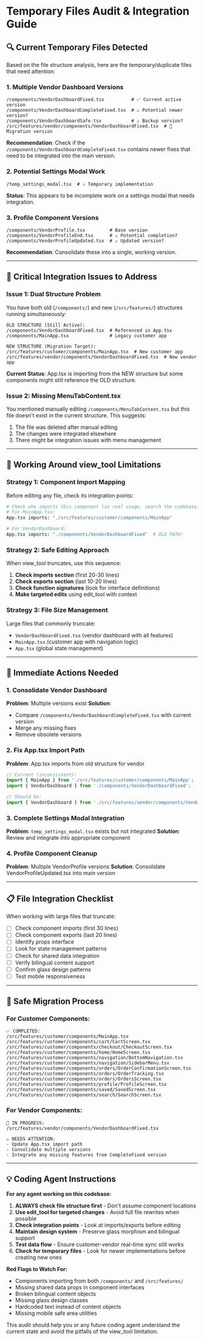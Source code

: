 # Temporary Files Audit & Integration Guide

## 🔍 Current Temporary Files Detected

Based on the file structure analysis, here are the temporary/duplicate files that need attention:

### 1. Multiple Vendor Dashboard Versions
```
/components/VendorDashboardFixed.tsx          # ✅ Current active version
/components/VendorDashboardCompleteFixed.tsx  # ⚠️ Potential newer version?
/components/VendorDashboardSafe.tsx           # ⚠️ Backup version?
/src/features/vendor/components/VendorDashboardFixed.tsx  # 🔄 Migration version
```

**Recommendation**: Check if the `/components/VendorDashboardCompleteFixed.tsx` contains newer fixes that need to be integrated into the main version.

### 2. Potential Settings Modal Work
```
/temp_settings_modal.tsx  # ⚠️ Temporary implementation
```

**Status**: This appears to be incomplete work on a settings modal that needs integration.

### 3. Profile Component Versions
```
/components/VendorProfile.tsx         # Base version
/components/VendorProfileEnd.tsx      # ⚠️ Potential completion?
/components/VendorProfileUpdated.tsx  # ⚠️ Updated version?
```

**Recommendation**: Consolidate these into a single, working version.

---

## 🚨 Critical Integration Issues to Address

### Issue 1: Dual Structure Problem
You have both old (`/components/`) and new (`/src/features/`) structures running simultaneously:

```
OLD STRUCTURE (Still Active):
/components/VendorDashboardFixed.tsx  # Referenced in App.tsx
/components/MainApp.tsx               # Legacy customer app

NEW STRUCTURE (Migration Target):
/src/features/customer/components/MainApp.tsx  # New customer app
/src/features/vendor/components/VendorDashboardFixed.tsx  # New vendor app
```

**Current Status**: App.tsx is importing from the NEW structure but some components might still reference the OLD structure.

### Issue 2: Missing MenuTabContent.tsx
You mentioned manually editing `/components/MenuTabContent.tsx` but this file doesn't exist in the current structure. This suggests:
1. The file was deleted after manual editing
2. The changes were integrated elsewhere
3. There might be integration issues with menu management

---

## 🔧 Working Around view_tool Limitations

### Strategy 1: Component Import Mapping
Before editing any file, check its integration points:

```bash
# Check who imports this component (in real usage, search the codebase)
# For MainApp.tsx:
App.tsx imports: "./src/features/customer/components/MainApp"

# For VendorDashboard:
App.tsx imports: "./components/VendorDashboardFixed"  # OLD PATH!
```

### Strategy 2: Safe Editing Approach
When view_tool truncates, use this sequence:

1. **Check imports section** (first 20-30 lines)
2. **Check exports section** (last 10-20 lines)  
3. **Check function signatures** (look for interface definitions)
4. **Make targeted edits** using edit_tool with context

### Strategy 3: File Size Management
Large files that commonly truncate:
- `VendorDashboardFixed.tsx` (vendor dashboard with all features)
- `MainApp.tsx` (customer app with navigation logic)
- `App.tsx` (global state management)

---

## 🎯 Immediate Actions Needed

### 1. Consolidate Vendor Dashboard
**Problem**: Multiple versions exist
**Solution**: 
- Compare `/components/VendorDashboardCompleteFixed.tsx` with current version
- Merge any missing fixes
- Remove obsolete versions

### 2. Fix App.tsx Import Path
**Problem**: App.tsx imports from old structure for vendor
```typescript
// Current (inconsistent):
import { MainApp } from './src/features/customer/components/MainApp';  // NEW
import { VendorDashboard } from './components/VendorDashboardFixed';    // OLD

// Should be:
import { VendorDashboard } from './src/features/vendor/components/VendorDashboardFixed';
```

### 3. Complete Settings Modal Integration
**Problem**: `temp_settings_modal.tsx` exists but not integrated
**Solution**: Review and integrate into appropriate component

### 4. Profile Component Cleanup
**Problem**: Multiple VendorProfile versions
**Solution**: Consolidate VendorProfileUpdated.tsx into main version

---

## 📋 File Integration Checklist

When working with large files that truncate:

- [ ] Check component imports (first 30 lines)
- [ ] Check component exports (last 20 lines)
- [ ] Identify props interface
- [ ] Look for state management patterns
- [ ] Check for shared data integration
- [ ] Verify bilingual content support
- [ ] Confirm glass design patterns
- [ ] Test mobile responsiveness

---

## 🔄 Safe Migration Process

### For Customer Components:
```
✅ COMPLETED:
/src/features/customer/components/MainApp.tsx
/src/features/customer/components/cart/CartScreen.tsx
/src/features/customer/components/checkout/CheckoutScreen.tsx
/src/features/customer/components/home/HomeScreen.tsx
/src/features/customer/components/navigation/BottomNavigation.tsx
/src/features/customer/components/navigation/SidebarMenu.tsx
/src/features/customer/components/orders/OrderConfirmationScreen.tsx
/src/features/customer/components/orders/OrderTracking.tsx
/src/features/customer/components/orders/OrdersScreen.tsx
/src/features/customer/components/profile/ProfileScreen.tsx
/src/features/customer/components/saved/SavedScreen.tsx
/src/features/customer/components/search/SearchScreen.tsx
```

### For Vendor Components:
```
🔄 IN PROGRESS:
/src/features/vendor/components/VendorDashboardFixed.tsx

⚠️ NEEDS ATTENTION:
- Update App.tsx import path
- Consolidate multiple versions
- Integrate any missing features from CompleteFixed version
```

---

## 💡 Coding Agent Instructions

**For any agent working on this codebase:**

1. **ALWAYS check file structure first** - Don't assume component locations
2. **Use edit_tool for targeted changes** - Avoid full file rewrites when possible
3. **Check integration points** - Look at imports/exports before editing
4. **Maintain design system** - Preserve glass morphism and bilingual support
5. **Test data flow** - Ensure customer-vendor real-time sync still works
6. **Check for temporary files** - Look for newer implementations before creating new ones

**Red Flags to Watch For:**
- Components importing from both `/components/` and `/src/features/`
- Missing shared data props in component interfaces  
- Broken bilingual content objects
- Missing glass design classes
- Hardcoded text instead of content objects
- Missing mobile safe area utilities

This audit should help you or any future coding agent understand the current state and avoid the pitfalls of the view_tool limitation.